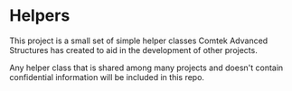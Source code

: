 # Helpers

This project is a small set of simple helper classes Comtek Advanced Structures has created to aid in the development of other projects.

Any helper class that is shared among many projects and doesn't contain confidential information will be included in this repo.
